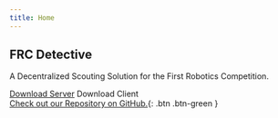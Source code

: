 ```yaml
---
title: Home
---
```


## FRC Detective

A Decentralized Scouting Solution for the First Robotics Competition. 

<link rel="stylesheet" href="https://cdnjs.cloudflare.com/ajax/libs/font-awesome/4.7.0/css/font-awesome.min.css">

<a class="btn" href="/download/DetectiveServer-DevRel001.zip"><i class="fa fa-download"></i> Download Server</a>          <a class="btn"><i class="fa fa-download"></i> Download Client</a><br>[Check out our Repository on GitHub.](https://github.com/mitchellblaser/FRCDetective){: .btn .btn-green }